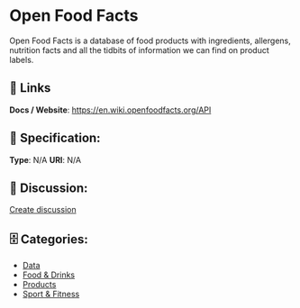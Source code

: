 # Open Food Facts


Open Food Facts is a database of food products with ingredients, allergens, nutrition facts and all the tidbits of information we can find on product labels.

##  🔗 Links
**Docs / Website**: https://en.wiki.openfoodfacts.org/API

## 🧬 Specification:
**Type**: N/A
**URI**: N/A

## 💬 Discussion:
[Create discussion](https://github.com/apis-list/apis-list/discussions/new)

## 🗄️ Categories:
- [Data](https://github.com/apis-list/apis-list#data)
- [Food & Drinks](https://github.com/apis-list/apis-list#food--drinks)
- [Products](https://github.com/apis-list/apis-list#products)
- [Sport & Fitness](https://github.com/apis-list/apis-list#sport--fitness)



